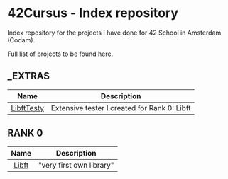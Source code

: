 # 42Cursus - Index repository

Index repository for the projects I have done for 42 School in Amsterdam (Codam).

Full list of projects to be found here.

## _EXTRAS
|			Name				| Description	|
|:---------------:|:-----------:|
[LibftTesty](https://github.com/f-ras-42Cursus/_EXTRAS/tree/main/LibftTesty) | Extensive tester I created for Rank 0: Libft |

## RANK 0
|			Name				| Description	|
|:---------------:|:-----------:|
[Libft](https://github.com/f-ras-42Cursus/libft) | "very first own library" |
